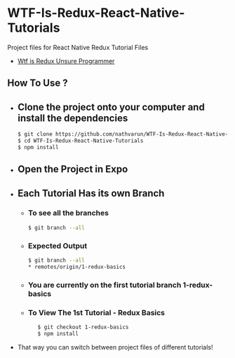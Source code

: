 # WTF-Is-Redux-React-Native-Tutorials
Project files for React Native Redux Tutorial Files

* [Wtf is Redux Unsure Programmer](https://www.youtube.com/watch?v=KcC8KZ_Ga2M)

## How To Use ? 

- ## Clone the project onto your computer and install the dependencies
    ```sh
    $ git clone https://github.com/nathvarun/WTF-Is-Redux-React-Native-Tutorials.git
    $ cd WTF-Is-Redux-React-Native-Tutorials
    $ npm install 
    ```
- ## Open the Project in Expo

- ## Each Tutorial Has its own Branch
    - ### To see all the branches 
        ```sh
        $ git branch --all
        ```
    - ### Expected Output 
        ```sh
       $ git branch --all
      * remotes/origin/1-redux-basics

      ```
    - ### You are currently on the first tutorial branch 1-redux-basics
    - ### To View The 1st Tutorial - Redux Basics
        ```sh
           $ git checkout 1-redux-basics 
           $ npm install 
        ```
- That way you can switch between project files of different tutorials!
